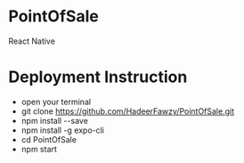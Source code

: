 # PointOfSale
React Native

# Deployment Instruction
  - open your terminal
  - git clone https://github.com/HadeerFawzy/PointOfSale.git
  - npm install --save
  - npm install -g expo-cli
  - cd PointOfSale
  - npm start 
